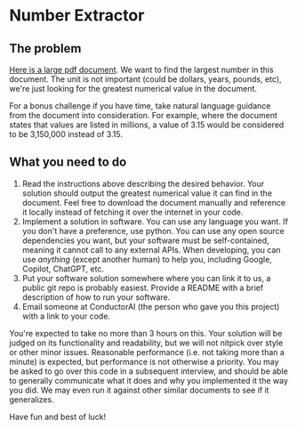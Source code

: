 # Number Extractor

## The problem

[Here is a large pdf document](https://www.saffm.hq.af.mil/Portals/84/documents/FY25/FY25%20Air%20Force%20Working%20Capital%20Fund.pdf?ver=sHG_i4Lg0IGZBCHxgPY01g%3d%3d). We want to find the largest number in this document. The unit is not important (could be dollars, years, pounds, etc), we're just looking for the greatest numerical value in the document.

For a bonus challenge if you have time, take natural language guidance from the document into consideration. For example, where the document states that values are listed in millions, a value of 3.15 would be considered to be 3,150,000 instead of 3.15.

## What you need to do

1. Read the instructions above describing the desired behavior. Your solution should output the greatest numerical value it can find in the document. Feel free to download the document manually and reference it locally instead of fetching it over the internet in your code.
2. Implement a solution in software. You can use any language you want. If you don't have a preference, use python. You can use any open source dependencies you want, but your software must be self-contained, meaning it cannot call to any external APIs. When developing, you can use *anything* (except another human) to help you, including Google, Copilot, ChatGPT, etc.
3. Put your software solution somewhere where you can link it to us, a public git repo is probably easiest. Provide a README with a brief description of how to run your software.
4. Email someone at ConductorAI (the person who gave you this project) with a link to your code.

You're expected to take no more than 3 hours on this. Your solution will be judged on its functionality and readability, but we will not nitpick over style or other minor issues. Reasonable performance (i.e. not taking more than a minute) is expected, but performance is not otherwise a priority. You may be asked to go over this code in a subsequent interview, and should be able to generally communicate what it does and why you implemented it the way you did. We may even run it against other similar documents to see if it generalizes.

Have fun and best of luck!